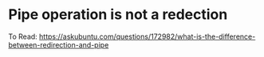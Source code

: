 # Pipe operation is not a redection

To Read:
https://askubuntu.com/questions/172982/what-is-the-difference-between-redirection-and-pipe